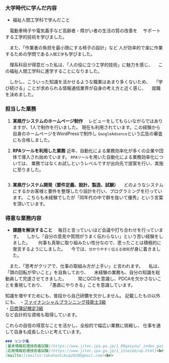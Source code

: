### 大学時代に学んだ内容
- 福祉人間工学科で学んだこと

　電動車椅子や電気義手など高齢者・障がい者の生活の質の改善を
　サポートする工学的技術を学びました。
  
　また、「作業者の負担を最小限にする椅子の設計」など
  人が効率的で楽に作業するための学問である`人間工学`も学びました。

　理系科目が得意だった私は、「人の役に立つ工学的技術」に魅力を感じ、
　この福祉人間工学科に進学することになりました。
 
　しかし、こういった知識を活かせるような職業はあまり多くないため、
　「学び続ける」ことが求められる情報通信業界が自身の考え方と近く感じ、
　就職を決めました。

### 担当した業務
1. **某県庁システムのホームページ制作**
　レビューをしてもらいながらではありますが、1人で制作を行いました。
  現在も利用されています。この経験から自身のホームページをWordPressで制作し
  `GoogleAdsence`という広告の審査にも合格しました。

2. **RPAツールを利用した業務**
  近年、自動化による業務効率化が多くの企業や団体で導入され始めています。
  `RPAツール`を用いた自動化による業務効率化については、
  業務ではなくお試しというレベルですが出向先で提案を行い、実施に至りました。
```markdown
```
3. **某県庁システム開発（要件定義、設計、製造、試験）**
　どのようなシステムにするかお客様と要件を整理したり設計を行い、プログラミングを行っています。
  こちらも未経験でしたが「同年代の中で群を抜いて優秀」という言葉を頂いています。

### 得意な業務内容
-  **課題を解決すること**
　毎日と言っていいほど会議や打ち合わせを行っています。
　しかし「自分の意見や質問がうまく伝わらない」という苦い経験をしました。　
　何事も真摯に取り組みたい性分なので、思ったことは積極的に発言するようにしました。
　今では、`分かりやすく伝える技術`が身に着きました。

　また、「思考がクリアで、仕事の取組み方が上手い」と言われます。
　私は、「頭の回転が早いこと」を自負しており、
　未経験の業務も、自分の知識を総動員して完遂させてきました。
　
　常にQCDを意識し、PDCAを欠かさないことを重視しており、
　「愚直にやりきる」ことを意識しています。
  
  知識を増やすためにも、普段から自己研鑽を欠かしません。
  記載したもの以外にも、
    ・[ファイナンシャルプランニング技能士3級](https://www.kinzai.or.jp/ginou/fp/faq)<br>
    ・[日商簿記検定3級](https://www.kentei.ne.jp/bookkeeping/class3)<br>
  など会計的な資格も取得しています。
  
  これらの自信の得意なことを活かし、全般的で幅広い業務に挑戦し、
  仕事を通して自身も成長したいと考えています。 

```markdown
### リンク集
[基本情報処理技術者試験](https://www.jitec.ipa.go.jp/1_08gaiyou/_index_gaiyou.html)<br>
[応用情報処理技術者試験](https://www.jitec.ipa.go.jp/1_11seido/ap.html)<br>
[mailto:](mailto:takahashikuq2020@gmail.com)<br>
```
